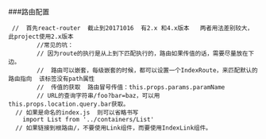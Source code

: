 ###路由配置 
    
     //  首先react-router  截止到20171016  有2.x 和4.x版本   两者用法差别较大，此project使用2.x版本
            //常见的坑：
            // 因为route的执行是从上到下匹配执行的，路由如果传值的话，需要尽量放在下边。
            //  路由可以嵌套，每级嵌套的时候，都可以设置一个IndexRoute，来匹配默认的路由指向  该标签没有path属性
            //  传值的获取  路由冒号传值：this.props.params.paramName
            // URL的查询字符串/foo?bar=baz，可以用this.props.location.query.bar获取。
      // 如果是命名的index.js  则可以省略书写
        import List from '../containers/List'
      // 如果链接到根路由/，不要使用Link组件，而要使用IndexLink组件。